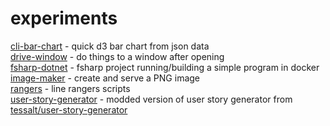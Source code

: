 # experiments

[cli-bar-chart](/cli-bar-chart) - quick d3 bar chart from json data   
[drive-window](/drive-window) - do things to a window after opening   
[fsharp-dotnet](/fsharp-dotnet) - fsharp project running/building a simple program in docker   
[image-maker](/image-maker) - create and serve a PNG image   
[rangers](/image-maker) - line rangers scripts   
[user-story-generator](/user-story-generator) - modded version of user story generator from [tessalt/user-story-generator](https://github.com/tessalt/user-story-generator)   
